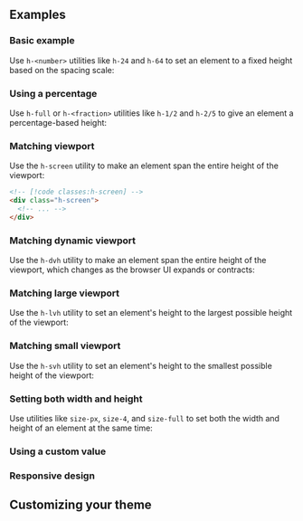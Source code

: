 <ApiTable
  rows=
/>

## Examples

### Basic example

Use `h-<number>` utilities like `h-24` and `h-64` to set an element to a fixed height based on the spacing scale:

### Using a percentage

Use `h-full` or `h-<fraction>` utilities like `h-1/2` and `h-2/5` to give an element a percentage-based height:

### Matching viewport

Use the `h-screen` utility to make an element span the entire height of the viewport:

```html
<!-- [!code classes:h-screen] -->
<div class="h-screen">
  <!-- ... -->
</div>
```

### Matching dynamic viewport

Use the `h-dvh` utility to make an element span the entire height of the viewport, which changes as the browser UI expands or contracts:

### Matching large viewport

Use the `h-lvh` utility to set an element's height to the largest possible height of the viewport:

### Matching small viewport

Use the `h-svh` utility to set an element's height to the smallest possible height of the viewport:

### Setting both width and height

Use utilities like `size-px`, `size-4`, and `size-full` to set both the width and height of an element at the same time:

### Using a custom value

### Responsive design

## Customizing your theme